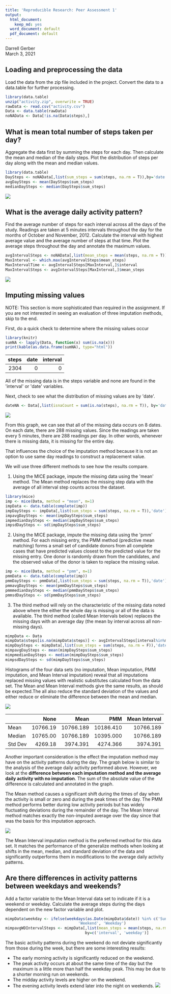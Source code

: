 ```yaml
---
title: 'Reproducible Research: Peer Assessment 1'
output:
  html_document:
    keep_md: yes
  word_document: default
  pdf_document: default
---
```

Darrell Gerber  
March 3, 2021  

## Loading and preprocessing the data
Load the data from the zip file included in the project. Convert the data to a data.table for further processing.

```r
library(data.table)
unzip("activity.zip", overwrite = TRUE)
rawData <- read.csv("activity.csv")
Data <- data.table(rawData)
noNAData <- Data[!is.na(Data$steps),]
```


## What is mean total number of steps taken per day?
Aggregate the data first by summing the steps for each day. Then calculate the mean and median of the daily steps. Plot the distribution of steps per day along with the mean and median values. 

```r
library(data.table)
DaySteps <- noNAData[,list(sum_steps = sum(steps, na.rm = T)),by='date']
avgDaySteps <- mean(DaySteps$sum_steps)
medianDaySteps <- median(DaySteps$sum_steps)
```


![](PA1_template_files/figure-html/plotavgsteps-1.png)<!-- -->
  
## What is the average daily activity pattern?
Find the average number of steps for each interval across all the days of the study. Readings are taken at 5 minutes intervals throughout the day for the months of October and November, 2012. Calculate the interval with highest average value and the average number of steps at that time. Plot the average steps throughout the day and annotate the maximum values. 

```r
avgIntervalSteps <- noNAData[,list(mean_steps = mean(steps, na.rm = T)), by='interval']
MaxInterval <- which.max(avgIntervalSteps$mean_steps)
MaxIntervalTime <- avgIntervalSteps[MaxInterval,]$interval
MaxIntervalSteps <- avgIntervalSteps[MaxInterval,]$mean_steps
```
![](PA1_template_files/figure-html/averagedailyplot-1.png)<!-- -->
  
## Imputing missing values
NOTE: This section is more sophisticated than required in the assignment. If you are not interested in seeing an evaluation of three imputation methods, skip to the end.  

First, do a quick check to determine where the missing values occur

```r
library(knitr)
sumNA <- lapply(Data, function(x) sum(is.na(x)))
print(kable(as.data.frame(sumNA), type="html"))
```



| steps| date| interval|
|-----:|----:|--------:|
|  2304|    0|        0|
All of the missing data is in the steps variable and none are found in the 'interval' or 'date' variables.  
  
Next, check to see what the distribution of missing values are by 'date'.

```r
dateNA <- Data[,list(isnaCount = sum(is.na(steps), na.rm = T)), by='date']
```
![](PA1_template_files/figure-html/plotmissingdist-1.png)<!-- -->
  
From this graph, we can see that all of the missing data occurs on 8 dates. On each date, there are 288 missing values. Since the readings are taken every 5 minutes, there are 288 readings per day. In other words, whenever there is missing data, it is missing for the entire day.
  
That influences the choice of the imputation method because it is not an option to use same day readings to construct a replacement value.
  
We will use three different methods to see how the results compare.       
1. Using the MICE package, impute the missing data using the 'mean' method. The Mean method replaces the missing step data with the average of all interval step counts across the dataset. 

```r
library(mice)
imp <- mice(Data, method = "mean", m=1)
impData <- data.table(complete(imp))
impDaySteps <- impData[,list(sum_steps = sum(steps, na.rm = T)),'date']
impavgDaySteps <- mean(impDaySteps$sum_steps)
impmedianDaySteps <- median(impDaySteps$sum_steps)
impsdDaySteps <- sd(impDaySteps$sum_steps)
```
  
2. Using the MICE package, impute the missing data using the 'pmm' method. For each missing entry, the PMM method (predictive mean matching)  forms a small set of candidate donors from all complete cases that have predicted values closest to the predicted value for the missing entry. One donor is randomly drawn from the candidates, and the observed value of the donor is taken to replace the missing value. 

```r
imp <- mice(Data, method = "pmm", m=1)
pmmData <- data.table(complete(imp))
pmmDaySteps <- pmmData[,list(sum_steps = sum(steps, na.rm = T)),'date']
pmmavgDaySteps <- mean(pmmDaySteps$sum_steps)
pmmmedianDaySteps <- median(pmmDaySteps$sum_steps)
pmmsdDaySteps <- sd(pmmDaySteps$sum_steps)
```
3. The third method will rely on the characteristic of the missing data noted above where the either the whole day is missing or all of the data is available. The third method (called Mean Intervals below) replaces the missing days with an average day (the mean by interval across all non-missing days).

```r
mimpData <- Data
mimpData$steps[is.na(mimpData$steps)] <- avgIntervalSteps[interval%in%mimpData$interval]$mean_steps
mimpDaySteps <- mimpData[,list(sum_steps = sum(steps, na.rm = F)),'date']
mimpavgDaySteps <- mean(mimpDaySteps$sum_steps)
mimpmedianDaySteps <- median(mimpDaySteps$sum_steps)
mimpsdDaySteps <- sd(mimpDaySteps$sum_steps)
```

Histograms of the four data sets (no imputation, Mean imputation, PMM imputation, and Mean Interval imputation) reveal that all imputations replaced missing values with realistic substitutes calculated from the data set. The Mean and Mean Interval methods give the same results, as should be expected.The all also reduce the standard deviation of the values and either reduce or eliminate the difference between the mean and median. 

![](PA1_template_files/figure-html/plotimputedata-1.png)<!-- -->
  

|        |     None|      Mean|       PMM| Mean Interval|
|:-------|--------:|---------:|---------:|-------------:|
|Mean    | 10766.19| 10766.189| 10186.410|     10766.189|
|Median  | 10765.00| 10766.189| 10395.000|     10766.189|
|Std Dev |  4269.18|  3974.391|  4274.366|      3974.391|
Another important consideration is the effect the imputation method may have on the activity patterns during the day. The graph below is similar to the analysis of the average daily activity performed above. However, we look at the **difference between each imputation method and the average daily activity with no imputation**. The sum of the absolute value of the difference is calculated and annotated in the graph.  

The Mean method causes a significant shift during the times of day when the activity is small or zero and during the peak times of the day. The PMM method performs better during low activity periods but has widely fluctuating deviations during the remainder of the day. The Mean Interval method matches exactly the non-imputed average over the day since that was the basis for this imputation approach.
  
![](PA1_template_files/figure-html/impdailyplot-1.png)<!-- -->
  
The Mean Interval imputation method is the preferred method for this data set. It matches the performance of the generalize methods when looking at shifts in the mean, median, and standard deviation of the data and significantly outperforms them in modifications to the average daily activity patterns.  


## Are there differences in activity patterns between weekdays and weekends?
Add a factor variable to the Mean Interval data set to indicate if it is a weekend or weekday. Calculate the average steps during the days dependent on the new factor variable and plot.

```r
mimpData$weekday <- ifelse(weekdays(as.Date(mimpData$date)) %in% c('Sunday', 'Saturday'),
                                'Weekend', 'Weekday')
mimpavgWDIntervalSteps <- mimpData[,list(mean_steps = mean(steps, na.rm = T)),
                                   by=c('interval', 'weekday')]
```
  
The basic activity patterns during the weekend do not deviate significantly from those during the week, but there are some interesting results:  

* The early morning activity is significantly reduced on the weekend.
* The peak activity occurs at about the same time  of the day but the maximum is a little more than half the weekday peak. This may be due to a shorter morning run on weekends.
* The midday activity levels are higher on the weekend. 
* The evening activity levels extend later into the night on weekends.
![](PA1_template_files/figure-html/weekdayavgplot-1.png)<!-- -->
